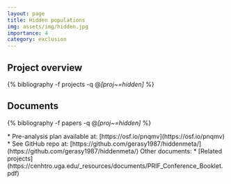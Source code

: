 ```yaml
---
layout: page
title: Hidden populations
img: assets/img/hidden.jpg
importance: 4
category: exclusion 
---
```


## Project overview

<div class="publications">

  {% bibliography -f projects -q @*[proj~=hidden]* %}

</div>

## Documents

<div class="publications">

  {% bibliography -f papers -q @*[proj~=hidden]* %}

</div>
* Pre-analysis plan available at: [https://osf.io/pnqmv](https://osf.io/pnqmv) 
* See GitHub repo at: [https://github.com/gerasy1987/hiddenmeta/](https://github.com/gerasy1987/hiddenmeta/) 
Other documents: 
* [Related projects](https://cenhtro.uga.edu/_resources/documents/PRIF_Conference_Booklet.pdf) 
